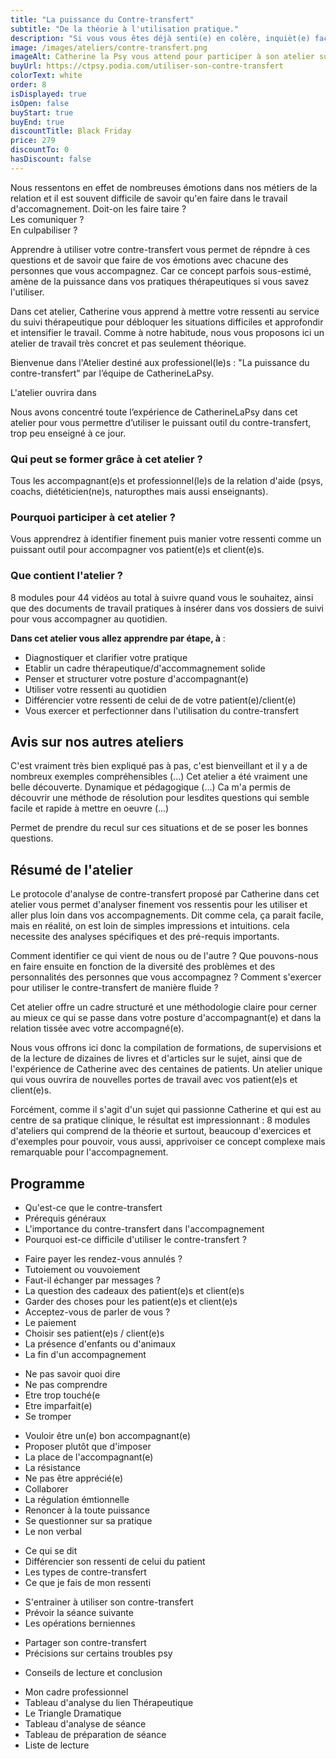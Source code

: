 ```yaml
---
title: "La puissance du Contre-transfert"
subtitle: "De la théorie à l'utilisation pratique."
description: "Si vous vous êtes déjà senti(e) en colère, inquièt(e) face à vos patient(e)s et client(e)s sans savoir qu'en faire ou encore désemparé(e) avec les ressentis parfois intenses de votre métier, cet atelier va vous aider."
image: /images/ateliers/contre-transfert.png
imageAlt: Catherine la Psy vous attend pour participer à son atelier sur le Contre-Transfert.
buyUrl: https://ctpsy.podia.com/utiliser-son-contre-transfert
colorText: white
order: 8
isDisplayed: true
isOpen: false
buyStart: true
buyEnd: true
discountTitle: Black Friday
price: 279
discountTo: 0
hasDiscount: false
---
```


Nous ressentons en effet de nombreuses émotions dans nos métiers de la relation et il est souvent difficile de savoir qu'en faire dans le travail d'accomagnement.
Doit-on les faire taire ?  
Les comuniquer ?  
En culpabiliser ?

Apprendre à utiliser votre contre-transfert vous permet de répndre à ces questions et de savoir que faire de vos émotions avec chacune des personnes que vous accompagnez. Car ce concept parfois sous-estimé, amène de la puissance dans vos pratiques thérapeutiques si vous savez l'utiliser.

Dans cet atelier, Catherine vous apprend à mettre votre ressenti au service du suivi thérapeutique pour débloquer les situations difficiles et approfondir et intensifier le travail. Comme à notre habitude, nous vous proposons ici un atelier de travail très concret et pas seulement théorique.

Bienvenue dans l'Atelier destiné aux professionel(le)s : "La puissance du contre-transfert" par l’équipe de CatherineLaPsy.

<Countdown deadline="2022-05-15 00:00:00">L'atelier ouvrira dans</Countdown>

<pictos-atelier titleclock="8 modules" subtitleclock="44 vidéos pour utiliser le contre-transfert"></pictos-atelier>

<nuxt-img 
    class="my-6" src="images/ateliers/contre-transfert/course.png"  
    sizes="sm:600px"
    format="webp"
    width="600"
    height="400">
</nuxt-img>

Nous avons concentré toute l’expérience de CatherineLaPsy dans cet atelier pour vous permettre d’utiliser le puissant outil du contre-transfert, trop peu enseigné à ce jour.

### Qui peut se former grâce à cet atelier ?

Tous les accompagnant(e)s et professionnel(le)s de la relation d'aide (psys, coachs, diététicien(ne)s, naturopthes mais aussi enseignants).

### Pourquoi participer à cet atelier ?

Vous apprendrez à identifier finement puis manier votre ressenti comme un puissant outil pour accompagner vos patient(e)s et client(e)s.

### Que contient l'atelier ?

8 modules pour 44 vidéos au total à suivre quand vous le souhaitez, ainsi que des documents de travail pratiques à insérer dans vos dossiers de suivi pour vous accompagner au quotidien.

<display-text display='frame'>

**Dans cet atelier vous allez apprendre par étape, à** :

- Diagnostiquer et clarifier votre pratique
- Etablir un cadre thérapeutique/d'accommagnement solide
- Penser et structurer votre posture d'accompagnant(e)
- Utiliser votre ressenti au quotidien
- Différencier votre ressenti de celui de de votre patient(e)/client(e)
- Vous exercer et perfectionner dans l'utilisation du contre-transfert

</display-text>

## Avis sur nos autres ateliers

<testimonials>

<testimonial author="Sonia" image="woman1" atelier='Atelier "Faire la paix avec son héritage familial"'>
  C'est vraiment très bien expliqué pas à pas, c'est bienveillant et il y a de nombreux exemples compréhensibles (...)
</testimonial>

<testimonial author="Jeanne" image="woman2" atelier='Atelier "Sortir des relations toxiques"'>
Cet atelier a été vraiment une belle découverte. Dynamique et pédagogique (...)
</testimonial>

<testimonial author="Cédric" image="man1" atelier='Atelier "Faire la paix avec son héritage familial"'>
Ca m'a permis de découvrir une méthode de résolution pour lesdites questions qui semble facile et rapide à mettre en oeuvre (...)
</testimonial>

<testimonial author="Jean-Michel" image="man2" atelier='Atelier "Sortir des relations toxiques"'>Permet de prendre du recul sur ces situations et de se poser les bonnes questions.
</testimonial>

</section>

</testimonials>

<gallery :images='["images/ateliers/contre-transfert/gal1.jpg","images/ateliers/contre-transfert/gal2.jpg","images/ateliers/contre-transfert/gal3.jpg"]'></gallery>

## Résumé de l'atelier

Le protocole d'analyse de contre-transfert proposé par Catherine dans cet atelier vous permet d'analyser finement vos ressentis pour les utiliser et aller plus loin dans vos accompagnements. Dit comme cela, ça parait facile, mais en réalité, on est loin de simples impressions et intuitions. cela necessite des analyses spécifiques et des pré-requis importants.

Comment identifier ce qui vient de nous ou de l'autre ? Que pouvons-nous en faire ensuite en fonction de la diversité des problèmes et des personnalités des personnes que vous accompagnez ? Comment s'exercer pour utiliser le contre-transfert de manière fluide ?

Cet atelier offre un cadre structuré et une méthodologie claire pour cerner au mieux ce qui se passe dans votre posture d'accompagnant(e) et dans la relation tissée avec votre accompagné(e).

Nous vous offrons ici donc la compilation de formations, de supervisions et de la lecture de dizaines de livres et d'articles sur le sujet, ainsi que de l'expérience de Catherine avec des centaines de patients. Un atelier unique qui vous ouvrira de nouvelles portes de travail avec vos patient(e)s et client(e)s.

Forcément, comme il s'agit d'un sujet qui passionne Catherine et qui est au centre de sa pratique clinique, le résultat est impressionnant : 8 modules d'ateliers qui comprend de la théorie et surtout, beaucoup d'exercices et d'exemples pour pouvoir, vous aussi, apprivoiser ce concept complexe mais remarquable pour l'accompagnement.

## Programme

<expandable title="Introduction">

- Qu'est-ce que le contre-transfert
- Prérequis généraux
- L'importance du contre-transfert dans l'accompagnement
- Pourquoi est-ce difficile d'utiliser le contre-transfert ?

</expandable>

<expandable title="Prérequis : le cadre ">

- Faire payer les rendez-vous annulés ?
- Tutoiement ou vouvoiement
- Faut-il échanger par messages ?
- La question des cadeaux des patient(e)s et client(e)s
- Garder des choses pour les patient(e)s et client(e)s
- Acceptez-vous de parler de vous ?
- Le paiement
- Choisir ses patient(e)s / client(e)s
- La présence d'enfants ou d'animaux
- La fin d'un accompagnement

</expandable>

<expandable title="Prérequis : les peurs de l'accompagnant(e)">

- Ne pas savoir quoi dire
- Ne pas comprendre
- Etre trop touché(e
- Etre imparfait(e)
- Se tromper

</expandable>

<expandable title="Prérequis : la posture de l'accompagnant(e)">

- Vouloir être un(e) bon accompagnant(e)
- Proposer plutôt que d'imposer
- La place de l'accompagnant(e)
- La résistance
- Ne pas être apprécié(e)
- Collaborer
- La régulation émtionnelle
- Renoncer à la toute puissance
- Se questionner sur sa pratique
- Le non verbal

</expandable>

<expandable title="Utiliser son contre-transfert">

- Ce qui se dit
- Différencier son ressenti de celui du patient
- Les types de contre-transfert
- Ce que je fais de mon ressenti

</expandable>

<expandable title="S'entrainer">

- S'entrainer à utiliser son contre-transfert
- Prévoir la séance suivante
- Les opérations berniennes

</expandable>

<expandable title="Partager son contre-transfert">

- Partager son contre-transfert
- Précisions sur certains troubles psy

</expandable>

<expandable title="Pour aller plus loin et conclusion">

- Conseils de lecture et conclusion

</expandable>

<expandable title="Documents supports">

- Mon cadre professionnel
- Tableau d'analyse du lien Thérapeutique
- Le Triangle Dramatique
- Tableau d'analyse de séance
- Tableau de préparation de séance
- Liste de lecture

</expandable>
